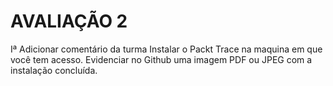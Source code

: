 # AVALIAÇÃO 2
Iª Adicionar comentário da turma
Instalar o Packt Trace na maquina em que você
tem acesso.
Evidenciar no Github uma imagem PDF ou JPEG
com a instalação concluída.
